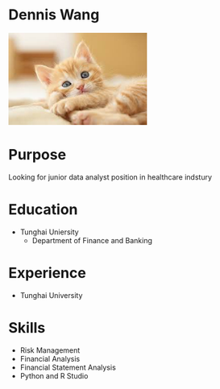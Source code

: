 # Dennis Wang
![](cat.jpg)
# Purpose

Looking for junior data analyst position in healthcare indstury

# Education

- Tunghai Uniersity
  - Department of Finance and Banking

# Experience

- Tunghai University

# Skills

- Risk Management
- Financial Analysis
- Financial Statement Analysis
- Python and R Studio
